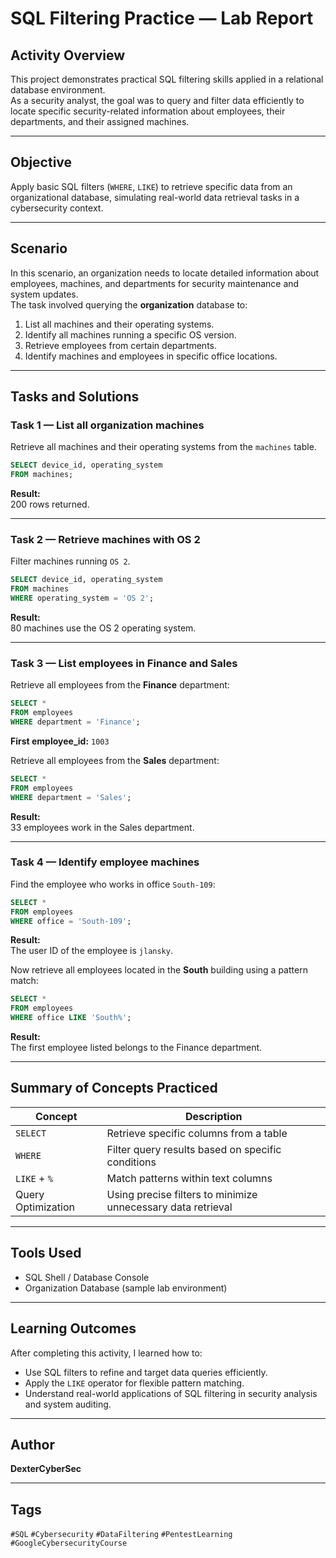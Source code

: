# SQL Filtering Practice — Lab Report

## Activity Overview
This project demonstrates practical SQL filtering skills applied in a relational database environment.  
As a security analyst, the goal was to query and filter data efficiently to locate specific security-related information about employees, their departments, and their assigned machines.

---

## Objective
Apply basic SQL filters (`WHERE`, `LIKE`) to retrieve specific data from an organizational database, simulating real-world data retrieval tasks in a cybersecurity context.

---

## Scenario
In this scenario, an organization needs to locate detailed information about employees, machines, and departments for security maintenance and system updates.  
The task involved querying the **organization** database to:
1. List all machines and their operating systems.  
2. Identify all machines running a specific OS version.  
3. Retrieve employees from certain departments.  
4. Identify machines and employees in specific office locations.

---

## Tasks and Solutions

### Task 1 — List all organization machines
Retrieve all machines and their operating systems from the `machines` table.

```sql
SELECT device_id, operating_system 
FROM machines;
```

**Result:**  
200 rows returned.

---

### Task 2 — Retrieve machines with OS 2
Filter machines running `OS 2`.

```sql
SELECT device_id, operating_system 
FROM machines 
WHERE operating_system = 'OS 2';
```

**Result:**  
80 machines use the OS 2 operating system.

---

### Task 3 — List employees in Finance and Sales
Retrieve all employees from the **Finance** department:

```sql
SELECT * 
FROM employees 
WHERE department = 'Finance';
```

**First employee_id:** `1003`

Retrieve all employees from the **Sales** department:

```sql
SELECT * 
FROM employees 
WHERE department = 'Sales';
```

**Result:**  
33 employees work in the Sales department.

---

### Task 4 — Identify employee machines
Find the employee who works in office `South-109`:

```sql
SELECT * 
FROM employees 
WHERE office = 'South-109';
```

**Result:**  
The user ID of the employee is `jlansky`.

Now retrieve all employees located in the **South** building using a pattern match:

```sql
SELECT * 
FROM employees 
WHERE office LIKE 'South%';
```

**Result:**  
The first employee listed belongs to the Finance department.

---

## Summary of Concepts Practiced

| Concept | Description |
|----------|--------------|
| `SELECT` | Retrieve specific columns from a table |
| `WHERE` | Filter query results based on specific conditions |
| `LIKE` + `%` | Match patterns within text columns |
| Query Optimization | Using precise filters to minimize unnecessary data retrieval |

---

## Tools Used
- SQL Shell / Database Console
- Organization Database (sample lab environment)

---

## Learning Outcomes
After completing this activity, I learned how to:
- Use SQL filters to refine and target data queries efficiently.
- Apply the `LIKE` operator for flexible pattern matching.
- Understand real-world applications of SQL filtering in security analysis and system auditing.

---

## Author
**DexterCyberSec**  

---

## Tags
`#SQL` `#Cybersecurity` `#DataFiltering` `#PentestLearning` `#GoogleCybersecurityCourse`
